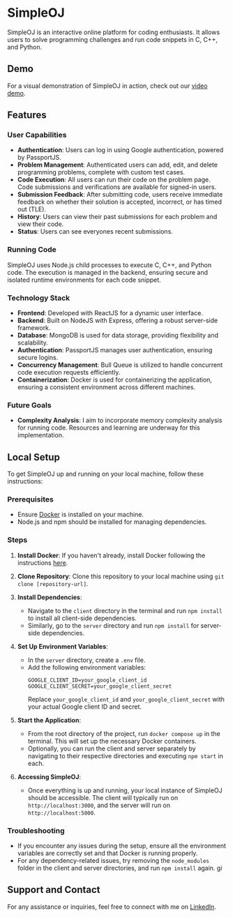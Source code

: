 # SimpleOJ

SimpleOJ is an interactive online platform for coding enthusiasts. It allows users to solve programming challenges and run code snippets in C, C++, and Python.

## Demo

For a visual demonstration of SimpleOJ in action, check out our [video demo](https://youtu.be/Xfc7_3AgQOw).

## Features

### User Capabilities

- **Authentication**: Users can log in using Google authentication, powered by PassportJS.
- **Problem Management**: Authenticated users can add, edit, and delete programming problems, complete with custom test cases.
- **Code Execution**: All users can run their code on the problem page. Code submissions and verifications are available for signed-in users.
- **Submission Feedback**: After submitting code, users receive immediate feedback on whether their solution is accepted, incorrect, or has timed out (TLE).
- **History**: Users can view their past submissions for each problem and view their code.
- **Status**: Users can see everyones recent submissions.

### Running Code

SimpleOJ uses Node.js child processes to execute C, C++, and Python code. The execution is managed in the backend, ensuring secure and isolated runtime environments for each code snippet.

### Technology Stack

- **Frontend**: Developed with ReactJS for a dynamic user interface.
- **Backend**: Built on NodeJS with Express, offering a robust server-side framework.
- **Database**: MongoDB is used for data storage, providing flexibility and scalability.
- **Authentication**: PassportJS manages user authentication, ensuring secure logins.
- **Concurrency Management**: Bull Queue is utilized to handle concurrent code execution requests efficiently.
- **Containerization**: Docker is used for containerizing the application, ensuring a consistent environment across different machines.

### Future Goals

- **Complexity Analysis**: I aim to incorporate memory complexity analysis for running code. Resources and learning are underway for this implementation.

## Local Setup

To get SimpleOJ up and running on your local machine, follow these instructions:

### Prerequisites

- Ensure [Docker](https://docs.docker.com/engine/install/) is installed on your machine.
- Node.js and npm should be installed for managing dependencies.

### Steps

1. **Install Docker**: If you haven't already, install Docker following the instructions [here](https://docs.docker.com/engine/install/).
2. **Clone Repository**: Clone this repository to your local machine using `git clone [repository-url]`.

3. **Install Dependencies**:

   - Navigate to the `client` directory in the terminal and run `npm install` to install all client-side dependencies.
   - Similarly, go to the `server` directory and run `npm install` for server-side dependencies.

4. **Set Up Environment Variables**:

   - In the `server` directory, create a `.env` file.
   - Add the following environment variables:
     ```
     GOOGLE_CLIENT_ID=your_google_client_id
     GOOGLE_CLIENT_SECRET=your_google_client_secret
     ```
     Replace `your_google_client_id` and `your_google_client_secret` with your actual Google client ID and secret.

5. **Start the Application**:

   - From the root directory of the project, run `docker compose up` in the terminal. This will set up the necessary Docker containers.
   - Optionally, you can run the client and server separately by navigating to their respective directories and executing `npm start` in each.

6. **Accessing SimpleOJ**:
   - Once everything is up and running, your local instance of SimpleOJ should be accessible. The client will typically run on `http://localhost:3000`, and the server will run on `http://localhost:5000`.

### Troubleshooting

- If you encounter any issues during the setup, ensure all the environment variables are correctly set and that Docker is running properly.
- For any dependency-related issues, try removing the `node_modules` folder in the client and server directories, and run `npm install` again.
gi
## Support and Contact

For any assistance or inquiries, feel free to connect with me on [LinkedIn](https://linkedin.com/in/ahnafhasan144).
